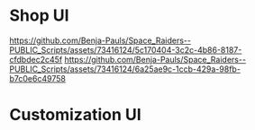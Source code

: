 # Shop UI
https://github.com/Benja-Pauls/Space_Raiders--PUBLIC_Scripts/assets/73416124/5c170404-3c2c-4b86-8187-cfdbdec2c45f
https://github.com/Benja-Pauls/Space_Raiders--PUBLIC_Scripts/assets/73416124/6a25ae9c-1ccb-429a-98fb-b7c0e6c49758

# Customization UI


